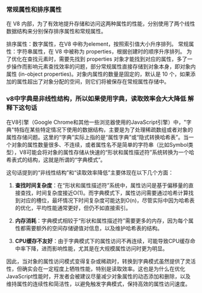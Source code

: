 ### 常规属性和排序属性

在 V8 内部，为了有效地提升存储和访问这两种属性的性能，分别使用了两个线性数据结构来分别保存排序属性和常规属性。

排序属性：数字属性，在V8 中称为element，按照索引值大小升序排列。
常规属性：字符串属性，在 V8 中被称为 properties，根据创建时的顺序升序排列。 
为了优化在查找元素时，需要先找到 properties 对象才能找到对应的属性，多了一步操作而影响元素查找效率的问题，部分常规属性直接存储到对象本身，即对象内属性 (in-object properties)。对象内属性的数量是固定的，默认是 10 个，如果添加的属性超出了对象分配的空间，则它们将被保存在常规属性存储中。 

### v8中字典是非线性结构，所以如果使用字典，读取效率会大大降低 解释下这句话

在V8引擎（Google Chrome和其他一些浏览器使用的JavaScript引擎）中，"字典"特指在某些特定情况下使用的数据结构，主要是为了处理稀疏数组或者对象的属性存储问题。这里的“字典”实际上指的是“属性字典”或“隐式转换哈希表”。当一个对象的属性数量很多、不连续，或者属性名不是简单的字符串（比如Symbol类型），V8可能会将对象的属性存储从快速的“形状和属性描述符”系统转换为一个哈希表式的结构，这就是所谓的“字典模式”。

这句话提到的“非线性结构”和“读取效率降低”主要体现在以下几个方面：

1. **查找时间复杂度**：在“形状和属性描述符”系统中，属性访问是基于偏移量的直接查找，时间复杂度接近O(1)。而字典模式下，属性访问需要通过哈希计算找到对应的槽位，最坏情况下时间复杂度可能达到O(n)，尽管实际中因为哈希表的优化，平均性能通常更好，但仍不如直接索引。

2. **内存消耗**：字典模式相较于“形状和属性描述符”需要更多的内存，因为每个属性都需要额外的空间存储键值对信息，以及维护哈希表的结构。

3. **CPU缓存不友好**：由于字典模式下的属性访问不再连续，可能导致CPU缓存命中率下降，进而影响性能，尤其是在大规模属性访问时更为明显。

因此，当对象的属性访问模式变得复杂或稀疏时，转换到字典模式虽然提供了灵活性，但确实会在一定程度上牺牲性能，特别是读取效率。这也是为什么在优化JavaScript性能时，开发者会被建议尽量减少对象属性的动态添加和删除，以及维持属性的连续性和简洁性，以避免触发字典模式，保持高效的属性访问速度。

